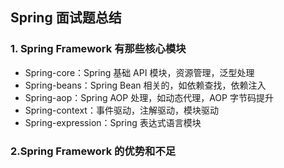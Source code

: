 ## Spring  面试题总结

### 1. Spring Framework 有那些核心模块
 * Spring-core：Spring 基础 API 模块，资源管理，泛型处理
 * Spring-beans：Spring Bean 相关的，如依赖查找，依赖注入
 * Spring-aop：Spring AOP 处理，如动态代理，AOP 字节码提升
 * Spring-context：事件驱动，注解驱动，模块驱动
 * Spring-expression：Spring 表达式语言模块
 
### 2.Spring Framework 的优势和不足

 